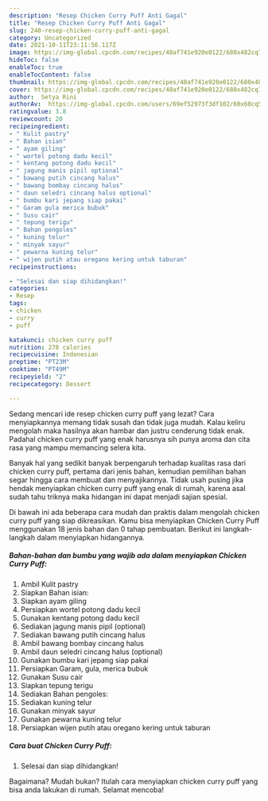 ```yaml
---
description: "Resep Chicken Curry Puff Anti Gagal"
title: "Resep Chicken Curry Puff Anti Gagal"
slug: 240-resep-chicken-curry-puff-anti-gagal
category: Uncategorized
date: 2021-10-11T23:11:56.117Z
image: https://img-global.cpcdn.com/recipes/48af741e920e0122/680x482cq70/chicken-curry-puff-foto-resep-utama.jpg
hideToc: false
enableToc: true
enableTocContent: false
thumbnail: https://img-global.cpcdn.com/recipes/48af741e920e0122/680x482cq70/chicken-curry-puff-foto-resep-utama.jpg
cover: https://img-global.cpcdn.com/recipes/48af741e920e0122/680x482cq70/chicken-curry-puff-foto-resep-utama.jpg
author:  Setya Rini
authorAv:  https://img-global.cpcdn.com/users/69ef52973f3df102/60x60cq50/avatar.jpg
ratingvalue: 3.8
reviewcount: 20
recipeingredient:
- " Kulit pastry"
- " Bahan isian"
- " ayam giling"
- " wortel potong dadu kecil"
- " kentang potong dadu kecil"
- " jagung manis pipil optional"
- " bawang putih cincang halus"
- " bawang bombay cincang halus"
- " daun seledri cincang halus optional"
- " bumbu kari jepang siap pakai"
- " Garam gula merica bubuk"
- " Susu cair"
- " tepung terigu"
- " Bahan pengoles"
- " kuning telur"
- " minyak sayur"
- " pewarna kuning telur"
- " wijen putih atau oregano kering untuk taburan"
recipeinstructions:

- "Selesai dan siap dihidangkan!"
categories:
- Resep
tags:
- chicken
- curry
- puff

katakunci: chicken curry puff 
nutrition: 278 calories
recipecuisine: Indonesian
preptime: "PT23M"
cooktime: "PT49M"
recipeyield: "2"
recipecategory: Dessert

---
```



Sedang mencari ide resep chicken curry puff yang lezat? Cara menyiapkannya memang tidak susah dan tidak juga mudah. Kalau keliru mengolah maka hasilnya akan hambar dan justru cenderung tidak enak. Padahal chicken curry puff yang enak harusnya sih punya aroma dan cita rasa yang mampu memancing selera kita.




Banyak hal yang sedikit banyak berpengaruh terhadap kualitas rasa dari chicken curry puff, pertama dari jenis bahan, kemudian pemilihan bahan segar hingga cara membuat dan menyajikannya. Tidak usah pusing jika hendak menyiapkan chicken curry puff yang enak di rumah, karena asal sudah tahu triknya maka hidangan ini dapat menjadi sajian spesial.


Di bawah ini ada beberapa cara mudah dan praktis dalam mengolah chicken curry puff yang siap dikreasikan. Kamu bisa menyiapkan Chicken Curry Puff menggunakan 18 jenis bahan dan 0 tahap pembuatan. Berikut ini langkah-langkah dalam menyiapkan hidangannya.

<!--inarticleads1-->

##### Bahan-bahan dan bumbu yang wajib ada dalam menyiapkan Chicken Curry Puff:

1. Ambil  Kulit pastry
1. Siapkan  Bahan isian:
1. Siapkan  ayam giling
1. Persiapkan  wortel potong dadu kecil
1. Gunakan  kentang potong dadu kecil
1. Sediakan  jagung manis pipil (optional)
1. Sediakan  bawang putih cincang halus
1. Ambil  bawang bombay cincang halus
1. Ambil  daun seledri cincang halus (optional)
1. Gunakan  bumbu kari jepang siap pakai
1. Persiapkan  Garam, gula, merica bubuk
1. Gunakan  Susu cair
1. Siapkan  tepung terigu
1. Sediakan  Bahan pengoles:
1. Sediakan  kuning telur
1. Gunakan  minyak sayur
1. Gunakan  pewarna kuning telur
1. Persiapkan  wijen putih atau oregano kering untuk taburan




<!--inarticleads2-->

##### Cara buat Chicken Curry Puff:


1. Selesai dan siap dihidangkan!



Bagaimana? Mudah bukan? Itulah cara menyiapkan chicken curry puff yang bisa anda lakukan di rumah. Selamat mencoba!
